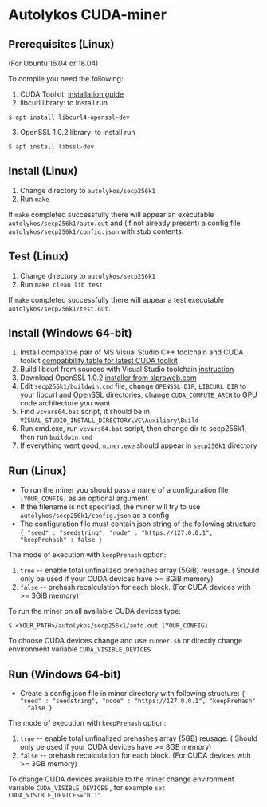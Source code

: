 # Autolykos CUDA-miner

## Prerequisites (Linux)
(For Ubuntu 16.04 or 18.04)

To compile you need the following:

1. CUDA Toolkit: [installation guide](https://docs.nvidia.com/cuda/cuda-installation-guide-linux/index.html)
2. libcurl library: to install run
```
$ apt install libcurl4-openssl-dev
```
3. OpenSSL 1.0.2 library: to install run
```
$ apt install libssl-dev
```

## Install (Linux)

1. Change directory to `autolykos/secp256k1`
2. Run `make`

If `make` completed successfully there will appear an executable
`autolykos/secp256k1/auto.out` and (if not already present)
a config file `autolykos/secp256k1/config.json` with stub contents.

## Test (Linux)

1. Change directory to `autolykos/secp256k1`
2. Run `make clean lib test`

If `make` completed successfully there will appear a test executable
`autolykos/secp256k1/test.out`.

## Install (Windows 64-bit)

1. Install compatible pair of MS Visual Studio C++ toolchain and CUDA toolkit [compatibility table for latest CUDA toolkit](https://docs.nvidia.com/cuda/cuda-installation-guide-microsoft-windows/)
2. Build libcurl from sources with Visual Studio toolchain [instruction](https://medium.com/@chuy.max/compile-libcurl-on-windows-with-visual-studio-2017-x64-and-ssl-winssl-cff41ac7971d)
3. Download OpenSSL 1.0.2 [installer from slproweb.com](https://slproweb.com/download/Win64OpenSSL-1_0_2r.exe)
4. Edit `secp256k1/buildwin.cmd` file, change `OPENSSL_DIR`, `LIBCURL_DIR` to your libcurl and OpenSSL directories, change `CUDA_COMPUTE_ARCH` to GPU code architecture you want
5. Find `vcvars64.bat` script, it should be in `VISUAL_STUDIO_INSTALL_DIRECTORY\VC\Auxiliary\Build`
6. Run cmd.exe, run `vcvars64.bat` script, then change dir to secp256k1, then run `buildwin.cmd`
7. If everything went good, `miner.exe` should appear in `secp256k1` directory 

## Run (Linux)

- To run the miner you should pass a name of a configuration file `[YOUR_CONFIG]` as an optional argument
- If the filename is not specified, the miner will try to use `autolykos/secp256k1/config.json` as a config
- The configuration file must contain json string of the following structure:  
`{ "seed" : "seedstring", "node" : "https://127.0.0.1", "keepPrehash" : false }`

The mode of execution with `keepPrehash` option:
1. `true` -- enable total unfinalized prehashes array (5GiB) reusage. ( Should only be used if your CUDA devices have >= 8GiB memory)
2. `false` -- prehash recalculation for each block. (For CUDA devices with >= 3GiB memory)

To run the miner on all available CUDA devices type:
```
$ <YOUR_PATH>/autolykos/secp256k1/auto.out [YOUR_CONFIG]
```

To choose CUDA devices change and use `runner.sh` or directly change environment variable `CUDA_VISIBLE_DEVICES`

## Run (Windows 64-bit)

- Create a config.json file in miner directory with following structure:
`{ "seed" : "seedstring", "node" : "https://127.0.0.1", "keepPrehash" : false }`

The mode of execution with `keepPrehash` option:
1. `true` -- enable total unfinalized prehashes array (5GB) reusage. ( Should only be used if your CUDA devices have >= 8GB memory)
2. `false` -- prehash recalculation for each block. (For CUDA devices with >= 3GB memory)

To change CUDA devices available to the miner change environment variable `CUDA_VISIBLE_DEVICES` , for example ` set CUDA_VISIBLE_DEVICES="0,1" `

